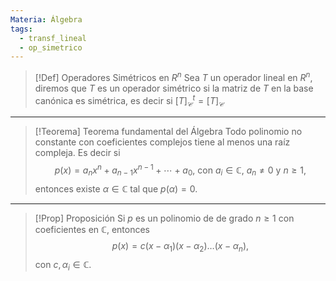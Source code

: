 ```yaml
---
Materia: Álgebra
tags:
  - transf_lineal
  - op_simetrico
---
```

> [!Def] Operadores Simétricos en $R^n$
> Sea $T$ un operador lineal  en $R^n$,  diremos que $T$ es un operador simétrico si la matriz de $T$  en la base canónica es simétrica, es decir si $[T]_{\mathcal{C}}^{t} = [T]_{\mathcal{C}}$

---
> [!Teorema] Teorema fundamental del Álgebra
> Todo polinomio no constante con coeficientes complejos tiene al menos una raíz compleja. Es decir si $$\text{$p(x) = a_nx^n+ a_{n-1}x^{n-1} +\cdots+a_0$, con $a_i \in \mathbb{C}$,  $a_n\ne 0$ y $n\ge 1$,}$$ entonces existe $\alpha \in \mathbb{C}$ tal que $p(\alpha)=0$.

---
> [!Prop] Proposición
> Si $p$ es un polinomio de de grado $n\ge 1$ con coeficientes en $\mathbb{C}$,  entonces
> $$p(x)= c(x-\alpha_1)(x-\alpha_2)\ldots(x-\alpha_n),$$con $c,\alpha_i \in \mathbb{C}$.
